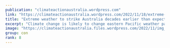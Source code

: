```yaml
---
publication: "climateactionaustralia.wordpress.com"
link: "https://climateactionaustralia.wordpress.com/2022/11/18/extreme-weather-to-strike-australia-decades-earlier-than-expected-climatecrisis-cop27-demand-climateaction-sdg13-hyperthreat-plane-auspol/"
title: "Extreme weather to strike Australia decades earlier than expected #ClimateCrisis #COP27 demand #ClimateAction #SDG13 #Hyperthreat #PlanE #auspol"
excerpt: "Climate change is likely to change eastern Pacific weather patterns within the decade, a new study has found, meaning Australia needs to start preparing for “extreme” flooding and droug…"
image: "https://climateactionaustralia.files.wordpress.com/2022/11/img_2015.jpg"
group: con
rank: 8
---
```

